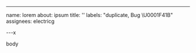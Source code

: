 ---
name: lorem
about: ipsum
title: ''
labels: "duplicate, Bug \U0001F41B"
assignees: electricg

---x
   

 
 body



